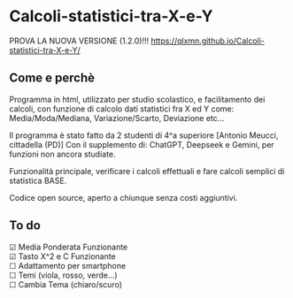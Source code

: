 # Calcoli-statistici-tra-X-e-Y
PROVA LA NUOVA VERSIONE (1.2.0)!!! https://qlxmn.github.io/Calcoli-statistici-tra-X-e-Y/

## Come e perchè
Programma in html, utilizzato per studio scolastico, e facilitamento dei calcoli, con funzione di calcolo dati statistici fra X ed Y come: Media/Moda/Mediana, Variazione/Scarto,  Deviazione etc...

Il programma è stato fatto da 2 studenti di 4^a superiore [Antonio Meucci, cittadella (PD)]
Con il supplemento di: ChatGPT, Deepseek e Gemini, per funzioni non ancora studiate.

Funzionalità principale, verificare i calcoli effettuali e fare calcoli semplici di statistica BASE.

Codice open source, aperto a chiunque senza costi aggiuntivi.

## To do
☑ Media Ponderata Funzionante  
☑ Tasto X^2 e C Funzionante  
☐ Adattamento per smartphone  
☐ Temi (viola, rosso, verde...)  
☐ Cambia Tema (chiaro/scuro)  
